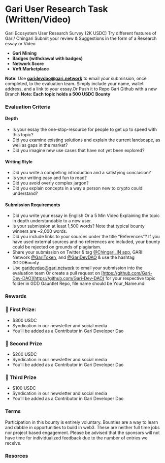 # Gari User Research Task (Written/Video)

Gari Ecosystem User Research Survey (2K USDC) Try different features of Gari/ Chingari Submit your review & Suggestions in the form of a Research essay or Video

* **Gari Mining**
* **Badges (withdrawal with badges)**
* **Network Score**
* **Vnft Marketplace**

**Note:** Use **garidevdao@gari.network** to email your submission, once completed, to the evaluation team. Simply include your name, wallet address, and a link to your essay.Or Push it to Repo Gari Github with a new Branch **Note: Each topic holds a 500 USDC Bounty**

### Evaluation Criteria

#### Depth

* Is your essay the one-stop-resource for people to get up to speed with this topic?
* Did you examine existing solutions and explain the current landscape, as well as gaps in the market?
* Did you imagine new use cases that have not yet been explored?

#### Writing Style

* Did you write a compelling introduction and a satisfying conclusion?
* Is your writing easy and fun to read?
* Did you avoid overly complex jargon?
* Did you explain concepts in a way a person new to crypto could understand?

#### Submission Requirements

* Did you write your essay in English Or a 5 Min Video Explaining the topic in depth understandable to a new user.
* Is your submission at least 1,500 words? Note that typical bounty winners are \~2,000 words.
* Did you include links to your sources under the title “References”? If you have used external sources and no references are included, your bounty could be rejected on grounds of plagiarism.
* Share your submission on Twitter & tag [@Chingari\_IN app](https://twitter.com/Chingari\_IN), GARI Network [@GariToken](https://twitter.com/GariToken), and [@GariDevDAO](https://twitter.com/GariDevDAO) & use the hashtag #GDDBounty
* Use garidevdao@gari.network to email your submission into the evaluation team Or create a pull request on [https://github.com/Gari-Dev-DAO](https://github.com/Gari-Dev-DAO) for your respective topic folder in GDD Gauntlet Repo, file name should be Your\_Name.md

### **Rewards**

### **🥇 First Prize:**

* $300 USDC
* Syndication in our newsletter and social media
* You’ll be added as a Contributor in Gari Developer Dao

### **🥈 Second Prize**

* $200 USDC
* Syndication in our newsletter and social media
* You’ll be added as a Contributor in Gari Developer Dao

### **🥉 Third Prize**

* $100 USDC
* Syndication in our newsletter and social media
* You’ll be added as a Contributor in Gari Developer Dao

### Terms

Participation in this bounty is entirely voluntary. Bounties are a way to learn and dabble in opportunities to build in web3. These are neither full time jobs nor project based engagement. Please be advised that the sponsors will not have time for individualized feedback due to the number of entries we receive.

### Resorces
